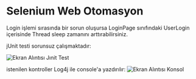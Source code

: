 # Selenium Web Otomasyon

Login işlemi sırasında bir sorun oluşursa LoginPage sınıfındaki UserLogin içerisinde Thread sleep zamanını arttırabilirsiniz.

jUnit testi sorunsuz çalışmaktadır:

![Ekran Alıntısı Jınit Test](https://user-images.githubusercontent.com/42537829/119257985-7c6c5c00-bbd0-11eb-9192-48b67d6e8768.PNG)


istenilen kontroller Log4j ile console'a yazdırılır:
![Ekran Alıntısı Konsol](https://user-images.githubusercontent.com/42537829/119257914-1f70a600-bbd0-11eb-8745-0c09d69d9f23.PNG)
 
